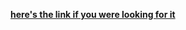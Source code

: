 [**here's the link if you were looking for it**](https://chr0m3games.weebly.com/1083723474284.html)
